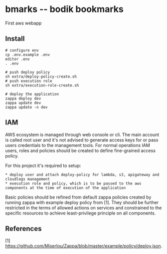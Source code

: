 # bmarks -- bodik bookmarks

First aws webapp


## Install

```
# configure env
cp .env.example .env
editor .env
. .env

# push deploy policy
sh extra/deploy-policy-create.sh
# push execution role
sh extra/execution-role-create.sh

# deploy the application
zappa deploy dev
zappa update dev
zappa update -n dev
```


## IAM

AWS ecosystem is managed through web console or cli. The main account is called
root user and it's not advised to generate access keys for or pass users
credentials to the management tools. For normal operations IAM
users, roles and policies should be created to define fine-grained access policy.

For this project it's required to setup:

	* deploy user and attach deploy-policy for lambda, s3, apigateway and cloudlogs management
	* execution role and policy, which is to be passed to the aws components at the time of execution of the application

Basic policies should be refined from default zappa policies created by running
zappa with example deploy policy from [1]. They should be further restricted in
the terms of allowed actions on services and constrained to the specific
resources to achieve least-privilege principle on all components.


## References

[1] https://github.com/Miserlou/Zappa/blob/master/example/policy/deploy.json.
